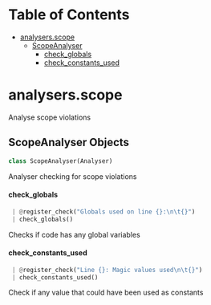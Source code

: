 # Table of Contents

* [analysers.scope](#analysers.scope)
  * [ScopeAnalyser](#analysers.scope.ScopeAnalyser)
    * [check\_globals](#analysers.scope.ScopeAnalyser.check_globals)
    * [check\_constants\_used](#analysers.scope.ScopeAnalyser.check_constants_used)

<a name="analysers.scope"></a>
# analysers.scope

Analyse scope violations

<a name="analysers.scope.ScopeAnalyser"></a>
## ScopeAnalyser Objects

```python
class ScopeAnalyser(Analyser)
```

Analyser checking for scope violations

<a name="analysers.scope.ScopeAnalyser.check_globals"></a>
#### check\_globals

```python
 | @register_check("Globals used on line {}:\n\t{}")
 | check_globals()
```

Checks if code has any global variables

<a name="analysers.scope.ScopeAnalyser.check_constants_used"></a>
#### check\_constants\_used

```python
 | @register_check("Line {}: Magic values used\n\t{}")
 | check_constants_used()
```

Check if any value that could have been used as constants

